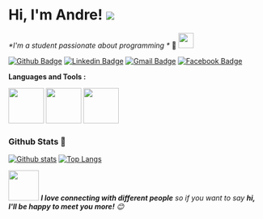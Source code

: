 # Hi, I'm Andre!  <img src="https://user-images.githubusercontent.com/74038190/241765440-80728820-e06b-4f96-9c9e-9df46f0cc0a5.gif"></h2>


_*I'm a student passionate about programming *_ 🍁
<img src="https://media.giphy.com/media/WUlplcMpOCEmTGBtBW/giphy.gif" width="30"> 


[![Github Badge](https://img.shields.io/badge/-Github-000?style=flat-square&logo=Github&logoColor=white&link=https://github.com/AndreSVyeyra)](https://github.com/AndreSVyeyra)
[![Linkedin Badge](https://img.shields.io/badge/-LinkedIn-blue?style=flat-square&logo=Linkedin&logoColor=white&link=https://www.linkedin.com/in/andre-vyeyra/)](https://www.linkedin.com/in/andre-vyeyra/)
[![Gmail Badge](https://img.shields.io/badge/-Gmail-c14438?style=flat-square&logo=Gmail&logoColor=white&link=mailto:contato.andrevieira19992018@gmail.com)](mailto:contato.andrevieira19992018@gmail.com)
[![Facebook Badge](https://img.shields.io/badge/-Facebook-3b5998?style=flat-square&labelColor=3b5998&logo=facebook&logoColor=white&link=https://www.facebook.com/andregonzagadossantosvieira.dossantos/)](https://www.facebook.com/andregonzagadossantosvieira.dossantos/)


**Languages and Tools  :**


<code><img height="70" src="https://user-images.githubusercontent.com/74038190/238200426-29fd6286-4e7b-4d6c-818f-c4765d5e39a9.gif"></code>
<code><img height="70" src="https://user-images.githubusercontent.com/74038190/238200428-67f477ed-6624-42da-99f0-1a7b1a16eecb.gif"></code>
<code><img height="70" src="https://user-images.githubusercontent.com/74038190/212281775-b468df30-4edc-4bf8-a4ee-f52e1aaddc86.gif"></code>








### Github Stats 🔣
[![Github stats](https://github-readme-stats.vercel.app/api?username=AndreSVyeyra&show_icons=true&count_private=true&hide=issues&title_color=015565&text_color=43a699&icon_color=c9341c&bg_color=e7eef4)](https://github.com/AndreSVyeyra)
[![Top Langs](https://github-readme-stats.vercel.app/api/top-langs/?username=AndreSVyeyra&layout=compact&title_color=015565&text_color=43a699&icon_color=c9341c&bg_color=e7eef4)](https://github.com/AndreSVyeyra)





<img src="https://media.giphy.com/media/LnQjpWaON8nhr21vNW/giphy.gif" width="60"> <em><b>I love connecting with different people</b> so if you want to say <b>hi, I'll be happy to meet you more!</b> 😊</em>




